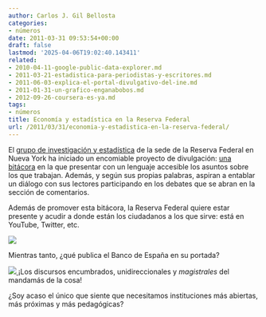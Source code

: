 ```yaml
---
author: Carlos J. Gil Bellosta
categories:
- números
date: 2011-03-31 09:53:54+00:00
draft: false
lastmod: '2025-04-06T19:02:40.143411'
related:
- 2010-04-11-google-public-data-explorer.md
- 2011-03-21-estadistica-para-periodistas-y-escritores.md
- 2011-06-03-explica-el-portal-divulgativo-del-ine.md
- 2011-01-31-un-grafico-enganabobos.md
- 2012-09-26-coursera-es-ya.md
tags:
- números
title: Economía y estadística en la Reserva Federal
url: /2011/03/31/economia-y-estadistica-en-la-reserva-federal/
---
```


El [grupo de investigación y estadística](http://www.newyorkfed.org/research/index.html) de la sede de la Reserva Federal en Nueva York ha iniciado un encomiable proyecto de divulgación: [una bitácora](http://libertystreeteconomics.newyorkfed.org/) en la que presentar con un lenguaje accesible los asuntos sobre los que trabajan. Además, y según sus propias palabras, aspiran a entablar un diálogo con sus lectores participando en los debates que se abran en la sección de comentarios.

Además de promover esta bitácora, la Reserva Federal quiere estar presente y acudir a donde están los ciudadanos a los que sirve: está en YouTube, Twitter, etc.

[![](/wp-uploads/2011/03/fed_ny.png#center)
](/wp-uploads/2011/03/fed_ny.png#center)

Mientras tanto, ¿qué publica el Banco de España en su portada?

[![](/wp-uploads/2011/03/bde.png#center)
](/wp-uploads/2011/03/bde.png#center)¡Los discursos encumbrados, unidireccionales y _magistrales_ del mandamás de la cosa!

¿Soy acaso el único que siente que necesitamos instituciones más abiertas, más próximas y más pedagógicas?
